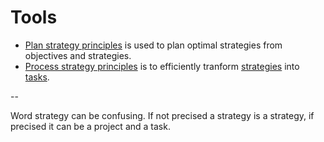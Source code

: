 # Tools

* [Plan strategy principles](https://github.com/esteem8app/esteem8app.github.io/blob/master/docs/work-the-system/tools/plan-strategy-principles.md) is used to plan optimal strategies from objectives and strategies.
* [Process strategy principles](https://github.com/esteem8app/esteem8app.github.io/blob/master/docs/work-the-system/tools/process-strategy-principles.md) is to efficiently tranform [strategies](https://github.com/esteem8app/esteem8app.github.io/tree/master/docs/work-the-system/strategies) into [tasks](https://github.com/esteem8app/esteem8app.github.io/tree/master/docs/todo).

--

Word strategy can be confusing. If not precised a strategy is a strategy, if precised it can be a project and a task.
